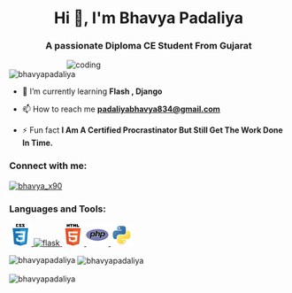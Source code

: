 
<h1 align="center">Hi 👋, I'm Bhavya Padaliya</h1>
<h3 align="center">A passionate Diploma CE Student From Gujarat</h3>
<img align="right" alt="coding" width="400" src="https://media.giphy.com/media/ZVik7pBtu9dNS/giphy.gif?cid=ecf05e470t3xgojaj192p0kxabx2rk58h04k9rn10pvxzqof&ep=v1_gifs_related&rid=giphy.gif&ct=g"

<p align="left"> <img src="https://komarev.com/ghpvc/?username=bhavyapadaliya&label=Profile%20views&color=0e75b6&style=flat" alt="bhavyapadaliya" /> </p>

- 🌱 I’m currently learning **Flash , Django**

- 📫 How to reach me **padaliyabhavya834@gmail.com**

- ⚡ Fun fact **I Am A Certified Procrastinator But Still Get The Work Done In Time.**

<h3 align="left">Connect with me:</h3>
<p align="left">
<a href="https://instagram.com/bhavya_x90" target="blank"><img align="center" src="https://raw.githubusercontent.com/rahuldkjain/github-profile-readme-generator/master/src/images/icons/Social/instagram.svg" alt="bhavya_x90" height="30" width="40" /></a>
</p>

<h3 align="left">Languages and Tools:</h3>
<p align="left"> <a href="https://www.w3schools.com/css/" target="_blank" rel="noreferrer"> <img src="https://raw.githubusercontent.com/devicons/devicon/master/icons/css3/css3-original-wordmark.svg" alt="css3" width="40" height="40"/> </a> <a href="https://flask.palletsprojects.com/" target="_blank" rel="noreferrer"> <img src="https://www.vectorlogo.zone/logos/pocoo_flask/pocoo_flask-icon.svg" alt="flask" width="40" height="40"/> </a> <a href="https://www.w3.org/html/" target="_blank" rel="noreferrer"> <img src="https://raw.githubusercontent.com/devicons/devicon/master/icons/html5/html5-original-wordmark.svg" alt="html5" width="40" height="40"/> </a> <a href="https://www.php.net" target="_blank" rel="noreferrer"> <img src="https://raw.githubusercontent.com/devicons/devicon/master/icons/php/php-original.svg" alt="php" width="40" height="40"/> </a> <a href="https://www.python.org" target="_blank" rel="noreferrer"> <img src="https://raw.githubusercontent.com/devicons/devicon/master/icons/python/python-original.svg" alt="python" width="40" height="40"/> </a> </p>

<p><img align="left" src="https://github-readme-stats.vercel.app/api/top-langs?username=bhavyapadaliya&show_icons=true&locale=en&layout=compact" alt="bhavyapadaliya" /></p>

<p>&nbsp;<img align="center" src="https://github-readme-stats.vercel.app/api?username=bhavyapadaliya&show_icons=true&locale=en" alt="bhavyapadaliya" /></p>

<p><img align="center" src="https://github-readme-streak-stats.herokuapp.com/?user=bhavyapadaliya&" alt="bhavyapadaliya" /></p>
